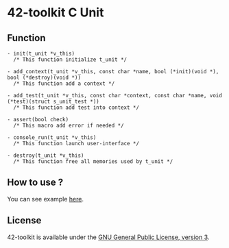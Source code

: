 42-toolkit	C Unit
==========

## Function

	- init(t_unit *v_this)
	  /* This function initialize t_unit */

	- add_context(t_unit *v_this, const char *name, bool (*init)(void *), bool (*destroy)(void *))
	  /* This function add a context */

	- add_test(t_unit *v_this, const char *context, const char *name, void (*test)(struct s_unit_test *))
	  /* This function add test into context */

	- assert(bool check)
	  /* This macro add error if needed */

	- console_run(t_unit *v_this)
	  /* This function launch user-interface */

	- destroy(t_unit *v_this)
	  /* This function free all memories used by t_unit */


## How to use ?

You can see example [here](https://github.com/QuentinPerez/42-toolkit/tree/master/examples/libc/unit).

## License

42-toolkit is available under the [GNU General Public License, version 3](LICENSE).
